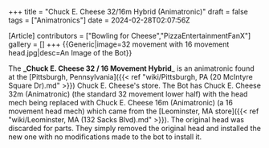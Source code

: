 +++
title = "Chuck E. Cheese 32/16m Hybrid (Animatronic)"
draft = false
tags = ["Animatronics"]
date = 2024-02-28T02:07:56Z

[Article]
contributors = ["Bowling for Cheese","PizzaEntertainmentFanX"]
gallery = []
+++
{{Generic|image=32 movement with 16 movement head.jpg|desc=An Image of the Bot}}

The **_Chuck E. Cheese 32 / 16 Movement Hybrid**_ is an animatronic found at the [Pittsburgh, Pennsylvania]({{< ref "wiki/Pittsburgh, PA (20 McIntyre Square Dr).md" >}}) Chuck E. Cheese's store. The Bot has Chuck E. Cheese 32m (Animatronic) (the standard 32 movement lower half) with the head mech being replaced with Chuck E. Cheese 16m (Animatronic) (a 16 movement head mech) which came from the [Leominster, MA store]({{< ref "wiki/Leominster, MA (132 Sacks Blvd).md" >}}). The original head was discarded for parts. They simply removed the original head and installed the new one with no modifications made to the bot to install it.